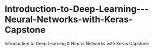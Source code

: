 # Introduction-to-Deep-Learning---Neural-Networks-with-Keras-Capstone
Introduction to Deep Learning &amp; Neural Networks with Keras Capstone
